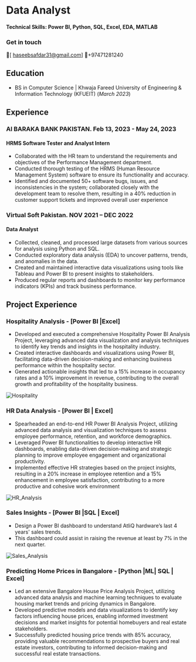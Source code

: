 # Data Analyst

#### Technical Skills: Power BI, Python, SQL, Excel, EDA, MATLAB

### Get in touch
📧[ haseebsafdar31@gmail.com]
📱+97471281240



## Education
- BS in Computer Science | Khwaja Fareed University of Engineering & Information Technology (KFUEIT) (_March 2023_)
  
## Experience

### Al BARAKA BANK PAKISTAN.				Feb 13, 2023 - May 24, 2023
#### HRMS Software Tester and Analyst Intern
- 	Collaborated with the HR team to understand the requirements and objectives of the Performance Management department.
- 	Conducted thorough testing of the HRMS (Human Resource Management System) software to ensure its functionality and accuracy. 
- 	Identified and documented 50+ software bugs, issues, and inconsistencies in the system; collaborated closely with the development team to resolve them, resulting in a 40% reduction in customer support tickets and improved overall user experience	 
	 
### Virtual Soft Pakistan.  								                         NOV 2021 – DEC 2022
#### Data Analyst 
- 	Collected, cleaned, and processed large datasets from various sources for analysis using Python and SQL.
- 	Conducted exploratory data analysis (EDA) to uncover patterns, trends, and anomalies in the data. 
- 	Created and maintained interactive data visualizations using tools like Tableau and Power BI to present insights to stakeholders.
-   Produced regular reports and dashboards to monitor key performance indicators (KPIs) and track business performance.

## Project Experience
 
### Hospitality Analysis - [Power BI |Excel]                                                               
- 	Developed and executed a comprehensive Hospitality Power BI Analysis Project, leveraging advanced data visualization and analysis techniques to identify key trends and insights in the hospitality industry.
- 	Created interactive dashboards and visualizations using Power BI, facilitating data-driven decision-making and enhancing business performance within the hospitality sector.
- 	Generated actionable insights that led to a 15% increase in occupancy rates and a 10% improvement in revenue, contributing to the overall growth and profitability of the hospitality business.
   
![Hospitality](https://github.com/githubhaseeb/Haseeb_Safdar_Portfolio/assets/98270092/b1c2e220-4351-4d3e-bae0-933f84dbce2f)

### HR Data Analysis - [Power BI | Excel]	 	                                                                    	                                
- 	Spearheaded an end-to-end HR Power BI Analysis Project, utilizing advanced data analysis and visualization techniques to assess employee performance, retention, and workforce demographics. 
- 	Leveraged Power BI functionalities to develop interactive HR dashboards, enabling data-driven decision-making and strategic planning to improve employee engagement and organizational productivity.
- 	Implemented effective HR strategies based on the project insights, resulting in a 20% increase in employee retention and a 15% enhancement in employee satisfaction, contributing to a more productive and cohesive work environment
  
  ![HR_Analysis](https://github.com/githubhaseeb/Haseeb_Safdar_Portfolio/assets/98270092/449ecbcd-c98b-4659-808a-51dad9915ca8)


### Sales Insights - [Power BI |SQL | Excel]                                                                                                                  
- 	Design a Power BI dashboard to understand AtliQ hardware’s last 4 years' sales trends.
- 	This dashboard could assist in raising the revenue at least by 7% in the next quarter.

![Sales_Analysis](https://github.com/githubhaseeb/Haseeb_Safdar_Portfolio/assets/98270092/e368b1cd-734a-4346-ab35-f3f7da4bbc02)


### Predicting Home Prices in Bangalore - [Python |ML| SQL | Excel]

- Led an extensive Bangalore House Price Analysis Project, utilizing advanced data analysis and machine learning techniques to evaluate housing market trends and pricing dynamics in Bangalore.
- 	Developed predictive models and data visualizations to identify key factors influencing house prices, enabling informed investment decisions and market insights for potential homebuyers and real estate stakeholders.
- 	Successfully predicted housing price trends with 85% accuracy, providing valuable recommendations to prospective buyers and real estate investors, contributing to informed decision-making and successful real estate transactions. 

